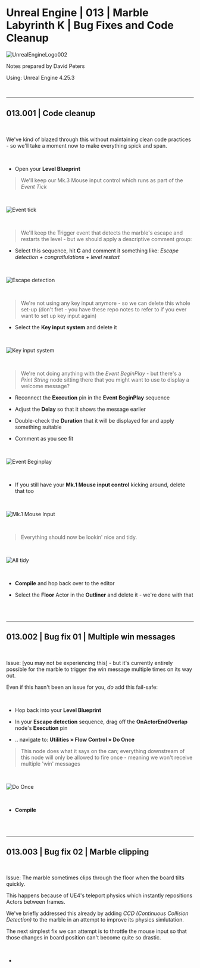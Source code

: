 # Unreal Engine | 013 | Marble Labyrinth K | Bug Fixes and Code Cleanup

![UnrealEngineLogo002](https://user-images.githubusercontent.com/36719180/90347960-a4e68900-e087-11ea-9349-f5a59105b4d2.png)


Notes prepared by David Peters

Using: Unreal Engine 4.25.3 

<br>

---

## 013.001 | Code cleanup

<br>

We've kind of blazed through this without maintaining clean code practices - so we'll take a moment now to make everything spick and span.

<br>

- Open your **Level Blueprint**

> We'll keep our Mk.3 Mouse input control which runs as part of the *Event Tick*

<br>

![Event tick](https://user-images.githubusercontent.com/36719180/93944727-97f53d80-fd89-11ea-8505-cb794e7d8b8c.png)

<br>

> We'll keep the Trigger event that detects the marble's escape and restarts the level - but we should apply a descriptive comment group:

- Select this sequence, hit **C** and comment it something like: *Escape detection + congratlulations + level restart*

<br>

![Escape detection](https://user-images.githubusercontent.com/36719180/93944962-19e56680-fd8a-11ea-8f1d-92d476a5d170.png)

<br>

> We're not using any key input anymore - so we can delete this whole set-up (don't fret - you have these repo notes to refer to if you ever want to set up key input again)

- Select the **Key input system** and delete it

<br>

![Key input system](https://user-images.githubusercontent.com/36719180/93945230-9ed08000-fd8a-11ea-8381-880ddbe43c33.png)

<br>

> We're not doing anything with the *Event BeginPlay* - but there's a *Print String* node sitting there that you might want to use to display a welcome message?

- Reconnect the **Execution** pin in the **Event BeginPlay** sequence

- Adjust the **Delay** so that it shows the message earlier

- Double-check the **Duration** that it will be displayed for and apply something suitable

- Comment as you see fit

<br>

![Event Beginplay](https://user-images.githubusercontent.com/36719180/93945877-e60b4080-fd8b-11ea-9b7b-61a88099e8f0.png)

<br>

- If you still have your **Mk.1 Mouse input control** kicking around, delete that too

<br>

![Mk.1 Mouse Input](https://user-images.githubusercontent.com/36719180/93946137-9416ea80-fd8c-11ea-93d2-da35459f6ec8.png)

<br>

> Everything should now be lookin' nice and tidy.

<br>

![All tidy](https://user-images.githubusercontent.com/36719180/93946489-87df5d00-fd8d-11ea-950c-c310502c7a10.png)

<br>

- **Compile** and hop back over to the editor

- Select the **Floor** Actor in the **Outliner** and delete it - we're done with that

<br><br>

---

## 013.002 | Bug fix 01 | Multiple win messages

<br>

Issue: [you may not be experiencing this] - but it's currently entirely possible for the marble to trigger the win message multiple times on its way out.

Even if this hasn't been an issue for you, *do* add this fail-safe:

<br>

- Hop back into your **Level Blueprint**

- In your **Escape detection** sequence, drag off the **OnActorEndOverlap** node's **Execution** pin

- .. navigate to: **Utilities » Flow Control » Do Once**

> This node does what it says on the can; everything downstream of this node will only be allowed to fire once - meaning we won't receive multiple 'win' messages 

<br>

![Do Once](https://user-images.githubusercontent.com/36719180/93947087-ff61bc00-fd8e-11ea-80d8-5bd664c7159c.png)

<br>

- **Compile**

<br><br>

---

## 013.003 | Bug fix 02 | Marble clipping

<br>

Issue: The marble sometimes clips through the floor when the board tilts quickly.

This happens because of UE4's teleport physics which instantly repositions Actors between frames.

We've briefly addressed this already by adding *CCD (Continuous Collision Detection)* to the marble in an attempt to improve its physics simlutation.

The next simplest fix we can attempt is to throttle the mouse input so that those changes in board position can't become quite so drastic.

<br>

- 




